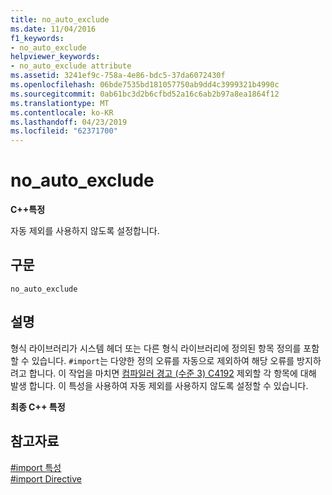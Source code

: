 ```yaml
---
title: no_auto_exclude
ms.date: 11/04/2016
f1_keywords:
- no_auto_exclude
helpviewer_keywords:
- no_auto_exclude attribute
ms.assetid: 3241ef9c-758a-4e86-bdc5-37da6072430f
ms.openlocfilehash: 06bde7535bd181057750ab9dd4c3999321b4990c
ms.sourcegitcommit: 0ab61bc3d2b6cfbd52a16c6ab2b97a8ea1864f12
ms.translationtype: MT
ms.contentlocale: ko-KR
ms.lasthandoff: 04/23/2019
ms.locfileid: "62371700"
---
```

# <a name="noautoexclude"></a>no_auto_exclude
**C++특정**

자동 제외를 사용하지 않도록 설정합니다.

## <a name="syntax"></a>구문

```
no_auto_exclude
```

## <a name="remarks"></a>설명

형식 라이브러리가 시스템 헤더 또는 다른 형식 라이브러리에 정의된 항목 정의를 포함할 수 있습니다. `#import`는 다양한 정의 오류를 자동으로 제외하여 해당 오류를 방지하려고 합니다. 이 작업을 마치면 [컴파일러 경고 (수준 3) C4192](../error-messages/compiler-warnings/compiler-warning-level-3-c4192.md) 제외할 각 항목에 대해 발생 합니다. 이 특성을 사용하여 자동 제외를 사용하지 않도록 설정할 수 있습니다.

**최종 C++ 특정**

## <a name="see-also"></a>참고자료

[#import 특성](../preprocessor/hash-import-attributes-cpp.md)<br/>
[#import Directive](../preprocessor/hash-import-directive-cpp.md)